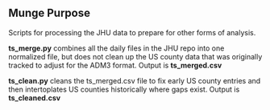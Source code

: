 <h2>Munge Purpose</h2>

Scripts for processing the JHU data to prepare for other forms of analysis.

<b>ts_merge.py</b> combines all the daily files in the JHU repo into one normalized file, but does not clean up the US county data that was originally tracked to adjust for the ADM3 format.  Output is <b>ts_merged.csv</b><br>

<b>ts_clean.py</b> cleans the ts_merged.csv file to fix early US county entries and then intertoplates US counties historically where gaps exist.  Output is <b>ts_cleaned.csv</b><br>
